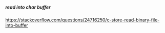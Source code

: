 ##### read into char buffer
https://stackoverflow.com/questions/24716250/c-store-read-binary-file-into-buffer
